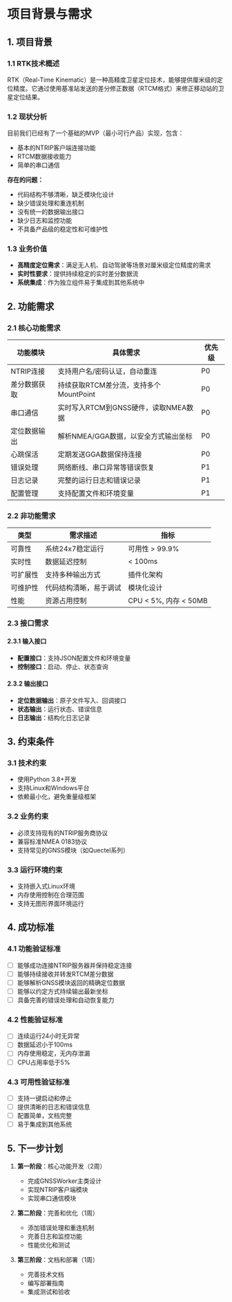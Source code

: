 # 项目背景与需求

## 1. 项目背景

### 1.1 RTK技术概述

RTK（Real-Time Kinematic）是一种高精度卫星定位技术，能够提供厘米级的定位精度。它通过使用基准站发送的差分修正数据（RTCM格式）来修正移动站的卫星定位结果。

### 1.2 现状分析

目前我们已经有了一个基础的MVP（最小可行产品）实现，包含：
- 基本的NTRIP客户端连接功能
- RTCM数据接收能力
- 简单的串口通信

**存在的问题：**
- 代码结构不够清晰，缺乏模块化设计
- 缺少错误处理和重连机制
- 没有统一的数据输出接口
- 缺少日志和监控功能
- 不具备产品级的稳定性和可维护性

### 1.3 业务价值

- **高精度定位需求**：满足无人机、自动驾驶等场景对厘米级定位精度的需求
- **实时性要求**：提供持续稳定的实时差分数据流
- **系统集成**：作为独立组件易于集成到其他系统中

## 2. 功能需求

### 2.1 核心功能需求

| 功能模块 | 具体需求 | 优先级 |
|---------|---------|--------|
| NTRIP连接 | 支持用户名/密码认证，自动重连 | P0 |
| 差分数据获取 | 持续获取RTCM差分流，支持多个MountPoint | P0 |
| 串口通信 | 实时写入RTCM到GNSS硬件，读取NMEA数据 | P0 |
| 定位数据输出 | 解析NMEA/GGA数据，以安全方式输出坐标 | P0 |
| 心跳保活 | 定期发送GGA数据保持连接 | P0 |
| 错误处理 | 网络断线、串口异常等错误恢复 | P1 |
| 日志记录 | 完整的运行日志和错误记录 | P1 |
| 配置管理 | 支持配置文件和环境变量 | P1 |

### 2.2 非功能需求

| 类型 | 需求描述 | 指标 |
|------|---------|------|
| 可靠性 | 系统24x7稳定运行 | 可用性 > 99.9% |
| 实时性 | 数据延迟控制 | < 100ms |
| 可扩展性 | 支持多种输出方式 | 插件化架构 |
| 可维护性 | 代码结构清晰，易于调试 | 模块化设计 |
| 性能 | 资源占用控制 | CPU < 5%, 内存 < 50MB |

### 2.3 接口需求

#### 2.3.1 输入接口
- **配置接口**：支持JSON配置文件和环境变量
- **控制接口**：启动、停止、状态查询

#### 2.3.2 输出接口
- **定位数据输出**：原子文件写入、回调接口
- **状态输出**：运行状态、错误信息
- **日志输出**：结构化日志记录

## 3. 约束条件

### 3.1 技术约束
- 使用Python 3.8+开发
- 支持Linux和Windows平台
- 依赖最小化，避免重量级框架

### 3.2 业务约束
- 必须支持现有的NTRIP服务商协议
- 兼容标准NMEA 0183协议
- 支持常见的GNSS模块（如Quectel系列）

### 3.3 运行环境约束
- 支持嵌入式Linux环境
- 内存使用控制在合理范围
- 支持无图形界面环境运行

## 4. 成功标准

### 4.1 功能验证标准
- [ ] 能够成功连接NTRIP服务器并保持稳定连接
- [ ] 能够持续接收并转发RTCM差分数据
- [ ] 能够解析GNSS模块返回的精确定位数据
- [ ] 能够以约定方式持续输出最新坐标
- [ ] 具备完善的错误处理和自动恢复能力

### 4.2 性能验证标准
- [ ] 连续运行24小时无异常
- [ ] 数据延迟小于100ms
- [ ] 内存使用稳定，无内存泄漏
- [ ] CPU占用率低于5%

### 4.3 可用性验证标准
- [ ] 支持一键启动和停止
- [ ] 提供清晰的日志和错误信息
- [ ] 配置简单，文档完整
- [ ] 易于集成到其他系统

## 5. 下一步计划

1. **第一阶段**：核心功能开发（2周）
   - 完成GNSSWorker主类设计
   - 实现NTRIP客户端模块
   - 实现串口通信模块

2. **第二阶段**：完善和优化（1周）
   - 添加错误处理和重连机制
   - 完善日志和监控功能
   - 性能优化和测试

3. **第三阶段**：文档和部署（1周）
   - 完善技术文档
   - 编写部署指南
   - 集成测试和验收
